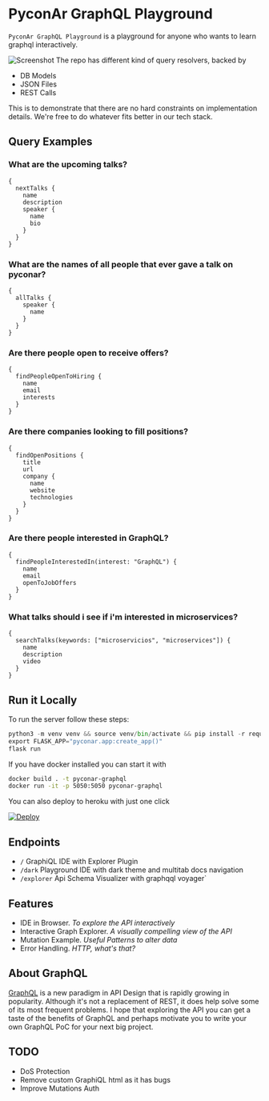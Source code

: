 # PyconAr GraphQL Playground
`PyconAr GraphQL Playground` is a playground for anyone who wants to learn graphql interactively.

![Screenshot](pyconar/static/demo.png)
The repo has different kind of query resolvers, backed by
- DB Models
- JSON Files
- REST Calls

This is to demonstrate that there are no hard constraints on implementation details.
We're free to do whatever fits better in our tech stack.

## Query Examples

### What are the upcoming talks?
```gql
{
  nextTalks {
    name
    description
    speaker {
      name
      bio
    }
  }
}
```

### What are the names of all people that ever gave a talk on pyconar? 
```gql
{
  allTalks {
    speaker {
      name
    }
  }
}
```

### Are there people open to receive offers?
```gql
{
  findPeopleOpenToHiring {
    name
    email
    interests
  }
}
```

### Are there companies looking to fill positions?
```gql
{
  findOpenPositions {
    title
    url
    company {
      name
      website
      technologies
    }
  }
}
```

### Are there people interested in GraphQL?
```gql
{
  findPeopleInterestedIn(interest: "GraphQL") {
    name
    email
    openToJobOffers
  }
}
```
### What talks should i see if i'm interested in microservices?
```gql
{
  searchTalks(keywords: ["microservicios", "microservices"]) {
    name
    description
    video
  }
}
```

## Run it Locally
To run the server follow these steps:
```python
python3 -m venv venv && source venv/bin/activate && pip install -r requirements.txt
export FLASK_APP="pyconar.app:create_app()"
flask run
```
If you have docker installed you can start it with
```bash
docker build . -t pyconar-graphql
docker run -it -p 5050:5050 pyconar-graphql
```
You can also deploy to heroku with just one click

[![Deploy](https://www.herokucdn.com/deploy/button.svg)](https://heroku.com/deploy?template=https://github.com/Ambro17/pyconar-graphql/tree/master)

## Endpoints
 - `/` GraphiQL IDE with Explorer Plugin
 - `/dark` Playground IDE with dark theme and multitab docs navigation
 - `/explorer` Api Schema Visualizer with graphqql voyager`


## Features
- IDE in Browser. _To explore the API interactively_
- Interactive Graph Explorer. _A visually compelling view of the API_
- Mutation Example. _Useful Patterns to alter data_
- Error Handling. _HTTP, what's that?_


## About GraphQL
[GraphQL](https://graphql.org/) is a new paradigm in API Design that is rapidly growing in popularity.
Although it's not a replacement of REST, it does help solve some of its most frequent problems.
I hope that exploring the API you can get a taste of the benefits of GraphQL and perhaps motivate you to write your own GraphQL PoC for your next big project.


## TODO
- DoS Protection
- Remove custom GraphiQL html as it has bugs
- Improve Mutations Auth
